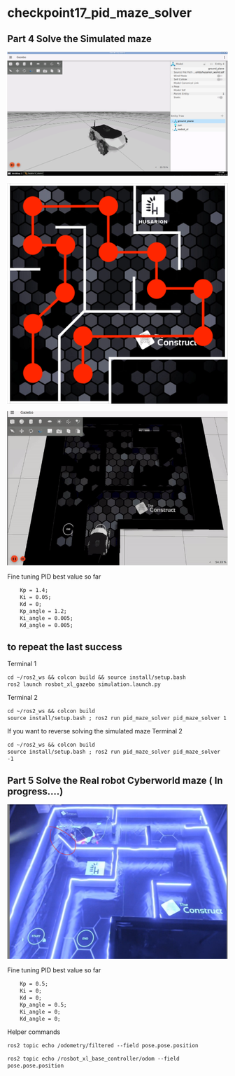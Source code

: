 # checkpoint17_pid_maze_solver

## Part 4 Solve the Simulated maze

![alt text](rosbot-xl-sim.png)

![alt text](CyberWorld_v3_waypoints.png)

![alt text](mazesolving.gif)

Fine tuning PID
best value so far

        Kp = 1.4;
        Ki = 0.05;
        Kd = 0;
        Kp_angle = 1.2;
        Ki_angle = 0.005; 
        Kd_angle = 0.005; 




## to repeat the last success
Terminal 1
```
cd ~/ros2_ws && colcon build && source install/setup.bash
ros2 launch rosbot_xl_gazebo simulation.launch.py
```

Terminal 2
```
cd ~/ros2_ws && colcon build 
source install/setup.bash ; ros2 run pid_maze_solver pid_maze_solver 1
```

If you want to reverse solving the simulated maze
Terminal 2
```
cd ~/ros2_ws && colcon build 
source install/setup.bash ; ros2 run pid_maze_solver pid_maze_solver -1
```

## Part 5 Solve the Real robot Cyberworld maze  ( In progress....)

![alt text](CyberworldRosbot.png)


Fine tuning PID
best value so far

        Kp = 0.5;
        Ki = 0;
        Kd = 0;
        Kp_angle = 0.5;
        Ki_angle = 0;
        Kd_angle = 0;



Helper commands
```
ros2 topic echo /odometry/filtered --field pose.pose.position
```
```
ros2 topic echo /rosbot_xl_base_controller/odom --field pose.pose.position
```